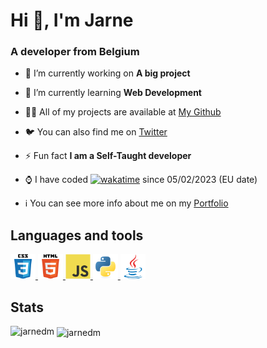 <h1 align="left">Hi 👋, I'm Jarne</h1>
<h3 align="left">A developer from Belgium</h3>



- 🔭 I’m currently working on **A big project**

- 🌱 I’m currently learning **Web Development**

- 👨‍💻 All of my projects are available at [My Github]((https://github.com/JarneDM?tab=repositories))

- 🐦 You can also find me on [Twitter](https://twitter.com/JarneDM05)

- ⚡ Fun fact **I am a Self-Taught developer**

- ⌚ I have coded [![wakatime](https://wakatime.com/badge/user/86a552fc-d0f8-4683-b1f8-6319e690ff78.svg)](https://wakatime.com/@86a552fc-d0f8-4683-b1f8-6319e690ff78) since 05/02/2023 (EU date)

-  ℹ️  You can see more info about me on my [Portfolio](https://portfolio-jarnedm.vercel.app/)





## Languages and tools
<p align="left"> <a href="https://www.w3schools.com/css/" target="_blank" rel="noreferrer"> <img src="https://raw.githubusercontent.com/devicons/devicon/master/icons/css3/css3-original-wordmark.svg" alt="css3" width="40" height="40"/> </a> <a href="https://www.w3.org/html/" target="_blank" rel="noreferrer"> <img src="https://raw.githubusercontent.com/devicons/devicon/master/icons/html5/html5-original-wordmark.svg" alt="html5" width="40" height="40"/> </a> <a href="https://developer.mozilla.org/en-US/docs/Web/JavaScript" target="_blank" rel="noreferrer"> <img src="https://raw.githubusercontent.com/devicons/devicon/master/icons/javascript/javascript-original.svg" alt="javascript" width="40" height="40"/> </a> <a href="https://www.python.org" target="_blank" rel="noreferrer"> <img src="https://raw.githubusercontent.com/devicons/devicon/master/icons/python/python-original.svg" alt="python" width="40" height="40"/> </a> <a href="https://www.java.com" target="_blank" rel="noreferrer"> <img src="https://raw.githubusercontent.com/devicons/devicon/master/icons/java/java-original.svg" alt="java" width="40" height="40"/> </a></P> 

  





## Stats

<p>&nbsp;<img align="center" src="https://github-readme-stats.vercel.app/api?username=jarnedm&show_icons=true&locale=en" alt="jarnedm" /> <img align="left" src="https://github-readme-stats.vercel.app/api/top-langs?username=jarnedm&show_icons=true&locale=en&layout=compact" alt="jarnedm" /></p>





